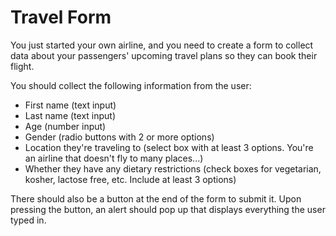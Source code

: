 # Travel Form

You just started your own airline, and you need to create a form to collect data about your passengers' upcoming travel plans so they can book their flight.

You should collect the following information from the user:

* First name (text input)
* Last name (text input)
* Age (number input)
* Gender (radio buttons with 2 or more options)
* Location they're traveling to (select box with at least 3 options. You're an airline that doesn't fly to many places...)
* Whether they have any dietary restrictions (check boxes for vegetarian, kosher, lactose free, etc. Include at least 3 options)

There should also be a button at the end of the form to submit it. Upon pressing the button, an alert should pop up that displays everything the user typed in.
